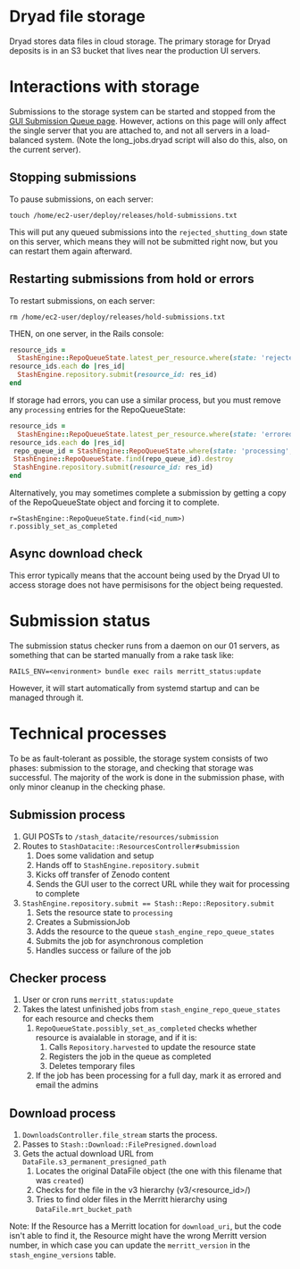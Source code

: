 Dryad file storage
=====================

Dryad stores data files in cloud storage. The primary
storage for Dryad deposits is in an S3 bucket that lives near the production UI servers.


Interactions with storage
===========================

Submissions to the storage system can be started and stopped from the
[GUI Submission Queue page](https://datadryad.org/submission_queue). However,
actions on this page will only affect the single server that you are
attached to, and not all servers in a load-balanced system. (Note
the long_jobs.dryad script will also do this,
also, on the current server). 


Stopping submissions
-----------------------------

To pause submissions, on each server:
```
touch /home/ec2-user/deploy/releases/hold-submissions.txt
```

This will put any queued submissions into the
`rejected_shutting_down` state on this server, which means they will
not be submitted right now, but you can restart them again afterward.


Restarting submissions from hold or errors
-------------------------------------------

To restart submissions, on each server:
```
rm /home/ec2-user/deploy/releases/hold-submissions.txt
```

THEN, on one server, in the Rails console:
```ruby
resource_ids =
  StashEngine::RepoQueueState.latest_per_resource.where(state: 'rejected_shutting_down').order(:updated_at).map(&:resource_id)
resource_ids.each do |res_id|
  StashEngine.repository.submit(resource_id: res_id)
end
```

If storage had errors, you can use a similar process, but you must remove any `processing` entries for
the RepoQueueState:
```ruby
resource_ids =
  StashEngine::RepoQueueState.latest_per_resource.where(state: 'errored').order(:updated_at).map(&:resource_id)
resource_ids.each do |res_id|
 repo_queue_id = StashEngine::RepoQueueState.where(state: 'processing', resource_id: res_id).last.id
 StashEngine::RepoQueueState.find(repo_queue_id).destroy
 StashEngine.repository.submit(resource_id: res_id)
end
```

Alternatively, you may sometimes complete a submission by getting a copy of the RepoQueueState object and forcing it to complete.
```
r=StashEngine::RepoQueueState.find(<id_num>)
r.possibly_set_as_completed
```


Async download check
----------------------------

This error typically means that the account being used by the Dryad UI
to access storage does not have permisisons for the object being
requested.


Submission status
=================

The submission status checker runs from a daemon on our 01 servers, as something that
can be started manually from a rake task like:
```
RAILS_ENV=<environment> bundle exec rails merritt_status:update
```

However, it will start automatically from systemd startup and
can be managed through it.


Technical processes
===================

To be as fault-tolerant as possible, the storage system consists of two phases:
submission to the storage, and checking that storage was successful. The
majority of the work is done in the submission phase, with only minor cleanup in
the checking phase.


Submission process
------------------

1. GUI POSTs to `/stash_datacite/resources/submission`
2. Routes to `StashDatacite::ResourcesController#submission`
   1. Does some validation and setup
   2. Hands off to `StashEngine.repository.submit`
   3. Kicks off transfer of Zenodo content
   4. Sends the GUI user to the correct URL while they wait for processing to complete
3. `StashEngine.repository.submit == Stash::Repo::Repository.submit`
   1. Sets the resource state to `processing`
   2. Creates a SubmissionJob
   3. Adds the resource to the queue `stash_engine_repo_queue_states`
   4. Submits the job for asynchronous completion
   5. Handles success or failure of the job


Checker process
----------------

1. User or cron runs `merritt_status:update`
2. Takes the latest unfinished jobs from `stash_engine_repo_queue_states` for each resource and checks them
   1. `RepoQueueState.possibly_set_as_completed` checks whether resource is avaialable in storage, and if it is:
      1. Calls `Repository.harvested` to update the resource state
      2. Registers the job in the queue as completed
      3. Deletes temporary files
   2. If the job has been processing for a full day, mark it as errored and email the admins


Download process
----------------

1. `DownloadsController.file_stream` starts the process.
2. Passes to `Stash::Download::FilePresigned.download`
3. Gets the actual download URL from `DataFile.s3_permanent_presigned_path`
   1. Locates the original DataFile object (the one with this filename that was `created`)
   2. Checks for the file in the v3 hierarchy (v3/<resource_id>/<filename>)
   3. Tries to find older files in the Merritt hierarchy using `DataFile.mrt_bucket_path`

Note: If the Resource has a Merritt location for `download_uri`, but the code
isn't able to find it, the Resource might have the wrong Merritt version number,
in which case you can update the `merritt_version` in the `stash_engine_versions` table.

